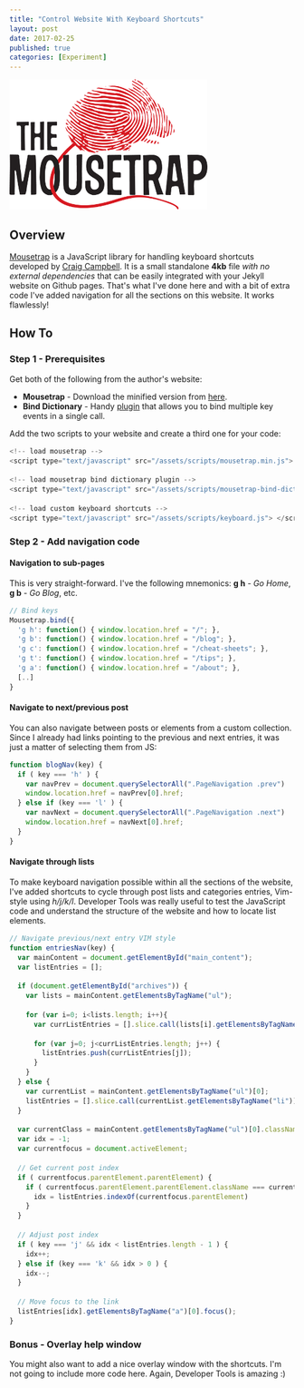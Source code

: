 ```yaml
---
title: "Control Website With Keyboard Shortcuts"
layout: post
date: 2017-02-25
published: true
categories: [Experiment]
---
```


![Logo](/assets/images/mousetrap.png	)

## Overview

[Mousetrap](https://craig.is/killing/mice) is a JavaScript library for handling keyboard shortcuts developed by [Craig Campbell](https://craig.is). It is a small standalone **4kb** file *with no external dependencies* that can be easily integrated with your Jekyll website on Github pages. That's what I've done here and with a bit of extra code I've added navigation for all the sections on this website. It works flawlessly!

## How To

### Step 1 - Prerequisites

Get both of the following from the author's website:

* **Mousetrap** - Download the minified version from [here](https://craig.global.ssl.fastly.net/js/mousetrap/mousetrap.min.js?a4098).
* **Bind Dictionary** - Handy [plugin](https:/github.com/ccampbell/mousetrap/tree/master/plugins/bind-dictionary) that allows you to bind multiple key events in a single call.

Add the two scripts to your website and create a third one for your code:

```javascript
<!-- load mousetrap -->
<script type="text/javascript" src="/assets/scripts/mousetrap.min.js"> </script>

<!-- load mousetrap bind dictionary plugin -->
<script type="text/javascript" src="/assets/scripts/mousetrap-bind-dictionary.min.js"> </script> 

<!-- load custom keyboard shortcuts -->
<script type="text/javascript" src="/assets/scripts/keyboard.js"> </script>
```

### Step 2 - Add navigation code

#### Navigation to sub-pages

This is very straight-forward. I've the following mnemonics: **g h** - *Go Home*, **g b** - *Go Blog*, etc.

```javascript
// Bind keys
Mousetrap.bind({
  'g h': function() { window.location.href = "/"; },
  'g b': function() { window.location.href = "/blog"; },
  'g c': function() { window.location.href = "/cheat-sheets"; },
  'g t': function() { window.location.href = "/tips"; },
  'g a': function() { window.location.href = "/about"; },
  [..]
}
```

#### Navigate to next/previous post

You can also navigate between posts or elements from a custom collection. Since I already had links pointing to the previous and next entries, it was just a matter of selecting them from JS:

```javascript
function blogNav(key) {
  if ( key === 'h' ) {
    var navPrev = document.querySelectorAll(".PageNavigation .prev")
    window.location.href = navPrev[0].href;
  } else if (key === 'l' ) {
    var navNext = document.querySelectorAll(".PageNavigation .next")
    window.location.href = navNext[0].href;
  }
}
```

#### Navigate through lists

To make keyboard navigation possible within all the sections of the website, I've added shortcuts to cycle through post lists and categories entries, Vim-style using *h/j/k/l*. Developer Tools was really useful to test the JavaScript code and understand the structure of the website and how to locate list elements.

```javascript
// Navigate previous/next entry VIM style
function entriesNav(key) {
  var mainContent = document.getElementById("main_content");
  var listEntries = [];
  
  if (document.getElementById("archives")) {
    var lists = mainContent.getElementsByTagName("ul");
    
    for (var i=0; i<lists.length; i++){
      var currListEntries = [].slice.call(lists[i].getElementsByTagName("li")); 

      for (var j=0; j<currListEntries.length; j++) {
        listEntries.push(currListEntries[j]);
      }
    }
  } else {
    var currentList = mainContent.getElementsByTagName("ul")[0];
    listEntries = [].slice.call(currentList.getElementsByTagName("li"));
  }

  var currentClass = mainContent.getElementsByTagName("ul")[0].className;
  var idx = -1;
  var currentfocus = document.activeElement; 

  // Get current post index
  if ( currentfocus.parentElement.parentElement) {
    if ( currentfocus.parentElement.parentElement.className === currentClass ) {
      idx = listEntries.indexOf(currentfocus.parentElement)
    }
  }

  // Adjust post index
  if ( key === 'j' && idx < listEntries.length - 1 ) {
    idx++;
  } else if (key === 'k' && idx > 0 ) {
    idx--;
  }

  // Move focus to the link
  listEntries[idx].getElementsByTagName("a")[0].focus();
}
```


### Bonus - Overlay help window

You might also want to add a nice overlay window with the shortcuts. I'm not going to include more code here. Again, Developer Tools is amazing :)
